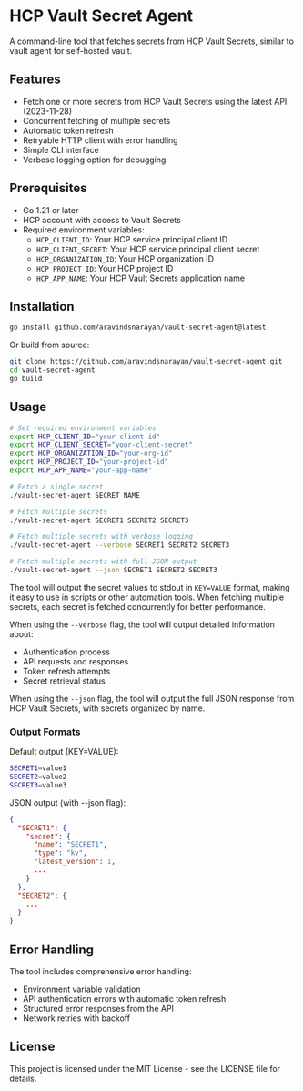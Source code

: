 # HCP Vault Secret Agent

A command-line tool that fetches secrets from HCP Vault Secrets, similar to vault agent for self-hosted vault.

## Features

- Fetch one or more secrets from HCP Vault Secrets using the latest API (2023-11-28)
- Concurrent fetching of multiple secrets
- Automatic token refresh
- Retryable HTTP client with error handling
- Simple CLI interface
- Verbose logging option for debugging

## Prerequisites

- Go 1.21 or later
- HCP account with access to Vault Secrets
- Required environment variables:
  - `HCP_CLIENT_ID`: Your HCP service principal client ID
  - `HCP_CLIENT_SECRET`: Your HCP service principal client secret
  - `HCP_ORGANIZATION_ID`: Your HCP organization ID
  - `HCP_PROJECT_ID`: Your HCP project ID
  - `HCP_APP_NAME`: Your HCP Vault Secrets application name

## Installation

```bash
go install github.com/aravindsnarayan/vault-secret-agent@latest
```

Or build from source:

```bash
git clone https://github.com/aravindsnarayan/vault-secret-agent.git
cd vault-secret-agent
go build
```

## Usage

```bash
# Set required environment variables
export HCP_CLIENT_ID="your-client-id"
export HCP_CLIENT_SECRET="your-client-secret"
export HCP_ORGANIZATION_ID="your-org-id"
export HCP_PROJECT_ID="your-project-id"
export HCP_APP_NAME="your-app-name"

# Fetch a single secret
./vault-secret-agent SECRET_NAME

# Fetch multiple secrets
./vault-secret-agent SECRET1 SECRET2 SECRET3

# Fetch multiple secrets with verbose logging
./vault-secret-agent --verbose SECRET1 SECRET2 SECRET3

# Fetch multiple secrets with full JSON output
./vault-secret-agent --json SECRET1 SECRET2 SECRET3
```

The tool will output the secret values to stdout in `KEY=VALUE` format, making it easy to use in scripts or other automation tools. When fetching multiple secrets, each secret is fetched concurrently for better performance.

When using the `--verbose` flag, the tool will output detailed information about:
- Authentication process
- API requests and responses
- Token refresh attempts
- Secret retrieval status

When using the `--json` flag, the tool will output the full JSON response from HCP Vault Secrets, with secrets organized by name.

### Output Formats

Default output (KEY=VALUE):
```bash
SECRET1=value1
SECRET2=value2
SECRET3=value3
```

JSON output (with --json flag):
```json
{
  "SECRET1": {
    "secret": {
      "name": "SECRET1",
      "type": "kv",
      "latest_version": 1,
      ...
    }
  },
  "SECRET2": {
    ...
  }
}
```

## Error Handling

The tool includes comprehensive error handling:
- Environment variable validation
- API authentication errors with automatic token refresh
- Structured error responses from the API
- Network retries with backoff

## License

This project is licensed under the MIT License - see the LICENSE file for details. 